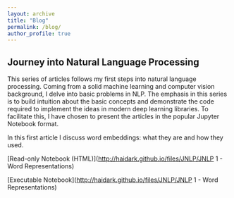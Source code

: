 ```yaml
---
layout: archive
title: "Blog"
permalink: /blog/
author_profile: true
---
```


## Journey into Natural Language Processing

This series of articles follows my first steps into natural language processing. Coming from a solid machine learning and computer vision background, I delve into basic problems in NLP. The emphasis in this series is to build intuition about the basic concepts and demonstrate the code required to implement the ideas in modern deep learning libraries. To facilitate this, I have chosen to present the articles in the popular Jupyter Notebook format.

In this first article I discuss word embeddings: what they are and how they used.

[Read-only Notebook (HTML)](http://haidark.github.io/files/JNLP/JNLP 1 - Word Representations)

[Executable Notebook](http://haidark.github.io/files/JNLP/JNLP 1 - Word Representations)

<!-- {% include base_path %} -->
<!-- {% for post in site.blog reversed %}
  {% include archive-single-talk.html %}
{% endfor %} -->